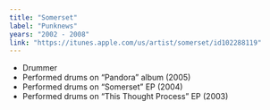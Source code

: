 ```yaml
---
title: "Somerset"
label: "Punknews"
years: "2002 - 2008"
link: "https://itunes.apple.com/us/artist/somerset/id102288119"
---
```


- Drummer
- Performed drums on “Pandora” album (2005)
- Performed drums on “Somerset” EP (2004)
- Performed drums on “This Thought Process” EP (2003)
